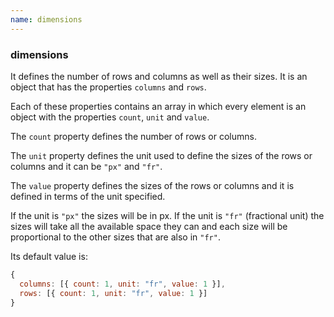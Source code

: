 ```yaml
---
name: dimensions
---
```


### dimensions

It defines the number of rows and columns as well as their sizes. It is an object that has the properties `columns` and `rows`.

Each of these properties contains an array in which every element is an object with the properties `count`, `unit` and `value`.

The `count` property defines the number of rows or columns.

The `unit` property defines the unit used to define the sizes of the rows or columns and it can be `"px"` and `"fr"`.

The `value` property defines the sizes of the rows or columns and it is defined in terms of the unit specified.

If the unit is `"px"` the sizes will be in px. If the unit is `"fr"` (fractional unit) the sizes will take all the available space they can and each size will be proportional to the other sizes that are also in `"fr"`.

Its default value is:

```javascript
{
  columns: [{ count: 1, unit: "fr", value: 1 }],
  rows: [{ count: 1, unit: "fr", value: 1 }]
}
```
